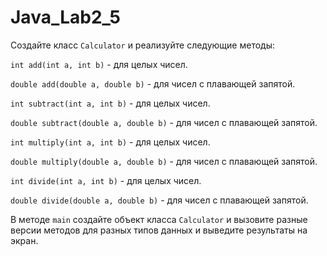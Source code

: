 # Java_Lab2_5

Создайте класс `Calculator` и реализуйте следующие методы:

`int add(int a, int b)` - для целых чисел.

`double add(double a, double b)` - для чисел с плавающей запятой.

`int subtract(int a, int b)` - для целых чисел.

`double subtract(double a, double b)` - для чисел с плавающей запятой.

`int multiply(int a, int b)` - для целых чисел.

`double multiply(double a, double b)` - для чисел с плавающей запятой.

`int divide(int a, int b)` - для целых чисел.

`double divide(double a, double b)` - для чисел с плавающей запятой.

В методе `main` создайте объект класса `Calculator` и вызовите разные версии методов для разных типов данных и выведите результаты на экран.
